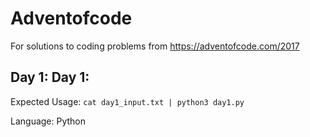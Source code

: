 # Adventofcode

For solutions to coding problems from https://adventofcode.com/2017

## Day 1: Day 1:
Expected Usage:
`cat day1_input.txt | python3 day1.py`

Language: Python
